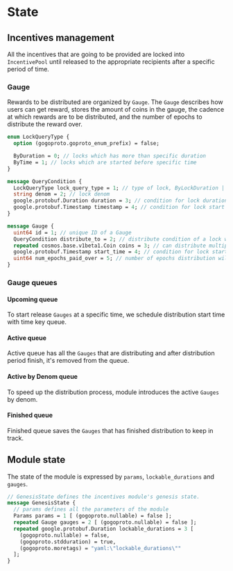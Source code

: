 <!--
order: 2
-->

# State

## Incentives management

All the incentives that are going to be provided are locked into `IncentivePool` until released to the appropriate recipients after a specific period of time.

### Gauge

Rewards to be distributed are organized by `Gauge`. The `Gauge` describes how users can get reward, stores the amount of coins in the gauge, the cadence at which rewards are to be distributed, and the number of epochs to distribute the reward over.

```protobuf
enum LockQueryType {
  option (gogoproto.goproto_enum_prefix) = false;

  ByDuration = 0; // locks which has more than specific duration
  ByTime = 1; // locks which are started before specific time
}

message QueryCondition {
  LockQueryType lock_query_type = 1; // type of lock, ByLockDuration | ByLockTime
  string denom = 2; // lock denom
  google.protobuf.Duration duration = 3; // condition for lock duration, only valid if positive
  google.protobuf.Timestamp timestamp = 4; // condition for lock start time, not valid if unset value
}

message Gauge {
  uint64 id = 1; // unique ID of a Gauge
  QueryCondition distribute_to = 2; // distribute condition of a lock which meet one of these conditions
  repeated cosmos.base.v1beta1.Coin coins = 3; // can distribute multiple coins
  google.protobuf.Timestamp start_time = 4; // condition for lock start time, not valid if unset value
  uint64 num_epochs_paid_over = 5; // number of epochs distribution will be done 
}
```

### Gauge queues

#### Upcoming queue

To start release `Gauges` at a specific time, we schedule distribution start time with time key queue.

#### Active queue

Active queue has all the `Gauges` that are distributing and after distribution period finish, it's removed from the queue.

#### Active by Denom queue

To speed up the distribution process, module introduces the active `Gauges` by denom.

#### Finished queue

Finished queue saves the `Gauges` that has finished distribution to keep in track.

## Module state

The state of the module is expressed by `params`, `lockable_durations` and `gauges`.

```protobuf
// GenesisState defines the incentives module's genesis state.
message GenesisState {
  // params defines all the parameters of the module
  Params params = 1 [ (gogoproto.nullable) = false ];
  repeated Gauge gauges = 2 [ (gogoproto.nullable) = false ];
  repeated google.protobuf.Duration lockable_durations = 3 [
    (gogoproto.nullable) = false,
    (gogoproto.stdduration) = true,
    (gogoproto.moretags) = "yaml:\"lockable_durations\""
  ];
}
```